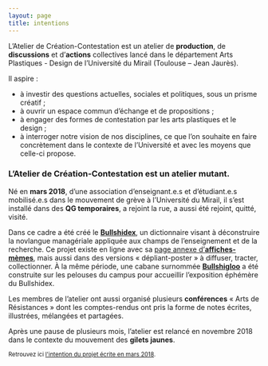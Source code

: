 ```yaml
---
layout: page
title: intentions
---
```


L’Atelier de Création-Contestation est un atelier de **production**, de **discussions** et d’**actions** collectives lancé dans le département Arts Plastiques - Design de l’Université du Mirail (Toulouse – Jean Jaurès).

Il aspire : 
* à investir des questions actuelles, sociales et politiques, sous un prisme créatif ;
* à ouvrir un espace commun d’échange et de propositions ; 
* à ​engager des formes de contestation​ par les arts plastiques et le design ; 
* à interroger notre vision de nos disciplines, ce que l’on souhaite en faire concrètement dans le contexte de l’Université et avec les moyens que celle-ci propose.

<h3>L’Atelier de Création-Contestation est un atelier mutant.</h3>

Né en **mars 2018**, d’une association d’enseignant.e.s et d’étudiant.e.s mobilisé.e.s dans le mouvement de grève à l’Université du Mirail, il s’est installé dans des **QG temporaires**, a rejoint la rue, a aussi été rejoint, quitté, visité.

Dans ce cadre a été créé le <a href="../dico/">**Bullshidex**</a>, un dictionnaire visant à déconstruire la novlangue managériale appliquée aux champs de l’enseignement et de la recherche. Ce projet existe en ligne avec sa <a href="../affiches/affiches.html">page annexe d’**affiches-mèmes**</a>, mais aussi dans des versions « dépliant-poster » à diffuser, tracter, collectionner. À la même période, une cabane surnommée <a href="../affiches/bullshigloo">**Bullshigloo**</a> a été construite sur les pelouses du campus pour accueillir l’exposition éphémère du Bullshidex.

Les membres de l’atelier ont aussi organisé plusieurs **conférences** « Arts de Résistances » dont les comptes-rendus ont pris la forme de notes écrites, illustrées, mélangées et partagées.

Après une pause de plusieurs mois, l’atelier est relancé en novembre 2018 dans le contexte du mouvement des **gilets jaunes**. 

<small>Retrouvez ici <a href="archive-projet">l'intention du projet écrite en mars 2018</a>.</small>
